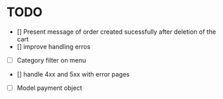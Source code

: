 # TODO

  - [] Present message of order created sucessfully after deletion of the cart
  - [] improve handling erros
  - [ ] Category filter on menu
  - [] handle 4xx and 5xx with error pages
  - [ ] Model payment object
